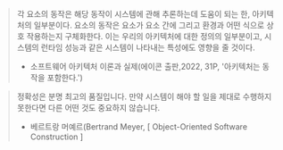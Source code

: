 > 각 요소의 동작은 해당 동작이 시스템에 관해 추론하는데 도움이 되는 한, 아키텍처의 일부분이다.
> 요소의 동작은 요소가 요소 간에 그리고 환경과 어떤 식으로 상호 작용하는지 구체화한다.
> 이는 우리의 아키텍처에 대한 정의의 일부분이고, 시스템의 런타임 성능과 같은 시스템이 나타내는 특성에도 영향을 줄 것이다.
> - 소프트웨어 아키텍처 이론과 실제(에이콘 출판,2022, 31P, '아키텍처는 동작을 포함한다.')

> 정확성은 분명 최고의 품질입니다. 만약 시스템이 해야 할 일을 제대로 수행하지 못한다면 다른 어떤 것도 중요하지 않습니다.
> - 베르트랑 머예르(Bertrand Meyer, [ Object-Oriented Software Construction ]

